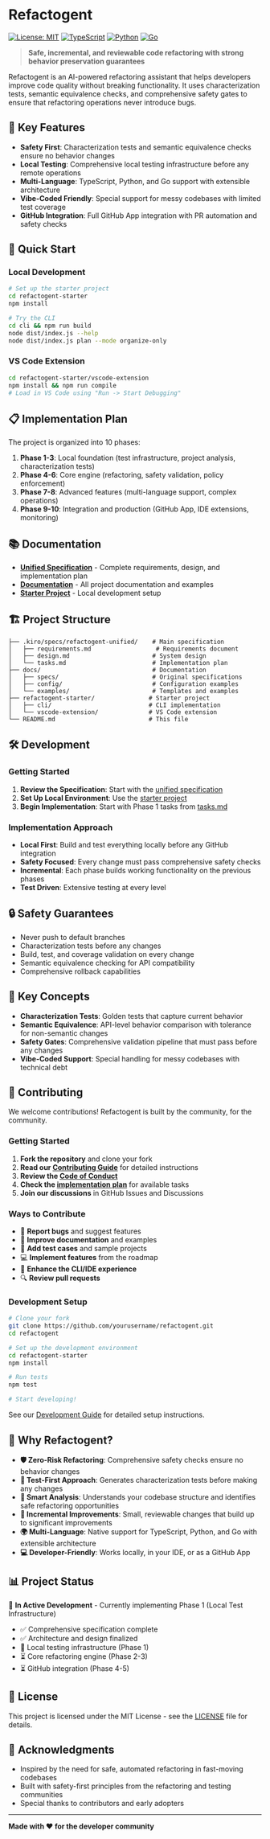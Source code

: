 # Refactogent

[![License: MIT](https://img.shields.io/badge/License-MIT-yellow.svg)](https://opensource.org/licenses/MIT)
[![TypeScript](https://img.shields.io/badge/TypeScript-007ACC?logo=typescript&logoColor=white)](https://www.typescriptlang.org/)
[![Python](https://img.shields.io/badge/Python-3776AB?logo=python&logoColor=white)](https://www.python.org/)
[![Go](https://img.shields.io/badge/Go-00ADD8?logo=go&logoColor=white)](https://golang.org/)

> **Safe, incremental, and reviewable code refactoring with strong behavior preservation guarantees**

Refactogent is an AI-powered refactoring assistant that helps developers improve code quality without breaking functionality. It uses characterization tests, semantic equivalence checks, and comprehensive safety gates to ensure that refactoring operations never introduce bugs.

## 🎯 Key Features

- **Safety First**: Characterization tests and semantic equivalence checks ensure no behavior changes
- **Local Testing**: Comprehensive local testing infrastructure before any remote operations  
- **Multi-Language**: TypeScript, Python, and Go support with extensible architecture
- **Vibe-Coded Friendly**: Special support for messy codebases with limited test coverage
- **GitHub Integration**: Full GitHub App integration with PR automation and safety checks

## 🚀 Quick Start

### Local Development

```bash
# Set up the starter project
cd refactogent-starter
npm install

# Try the CLI
cd cli && npm run build
node dist/index.js --help
node dist/index.js plan --mode organize-only
```

### VS Code Extension

```bash
cd refactogent-starter/vscode-extension
npm install && npm run compile
# Load in VS Code using "Run -> Start Debugging"
```

## 📋 Implementation Plan

The project is organized into 10 phases:

1. **Phase 1-3**: Local foundation (test infrastructure, project analysis, characterization tests)
2. **Phase 4-6**: Core engine (refactoring, safety validation, policy enforcement)  
3. **Phase 7-8**: Advanced features (multi-language support, complex operations)
4. **Phase 9-10**: Integration and production (GitHub App, IDE extensions, monitoring)

## 📚 Documentation

- **[Unified Specification](.kiro/specs/refactogent-unified/)** - Complete requirements, design, and implementation plan
- **[Documentation](docs/)** - All project documentation and examples
- **[Starter Project](refactogent-starter/)** - Local development setup

## 🏗️ Project Structure

```
├── .kiro/specs/refactogent-unified/    # Main specification
│   ├── requirements.md                  # Requirements document
│   ├── design.md                       # System design
│   └── tasks.md                        # Implementation plan
├── docs/                               # Documentation
│   ├── specs/                          # Original specifications
│   ├── config/                         # Configuration examples
│   └── examples/                       # Templates and examples
├── refactogent-starter/               # Starter project
│   ├── cli/                           # CLI implementation
│   └── vscode-extension/              # VS Code extension
└── README.md                          # This file
```

## 🛠️ Development

### Getting Started

1. **Review the Specification**: Start with the [unified specification](.kiro/specs/refactogent-unified/)
2. **Set Up Local Environment**: Use the [starter project](refactogent-starter/)
3. **Begin Implementation**: Start with Phase 1 tasks from [tasks.md](.kiro/specs/refactogent-unified/tasks.md)

### Implementation Approach

- **Local First**: Build and test everything locally before any GitHub integration
- **Safety Focused**: Every change must pass comprehensive safety checks
- **Incremental**: Each phase builds working functionality on the previous phases
- **Test Driven**: Extensive testing at every level

## 🔒 Safety Guarantees

- Never push to default branches
- Characterization tests before any changes
- Build, test, and coverage validation on every change
- Semantic equivalence checking for API compatibility
- Comprehensive rollback capabilities

## 📖 Key Concepts

- **Characterization Tests**: Golden tests that capture current behavior
- **Semantic Equivalence**: API-level behavior comparison with tolerance for non-semantic changes
- **Safety Gates**: Comprehensive validation pipeline that must pass before any changes
- **Vibe-Coded Support**: Special handling for messy codebases with technical debt

## 🤝 Contributing

We welcome contributions! Refactogent is built by the community, for the community.

### Getting Started

1. **Fork the repository** and clone your fork
2. **Read our [Contributing Guide](CONTRIBUTING.md)** for detailed instructions
3. **Review the [Code of Conduct](CODE_OF_CONDUCT.md)** 
4. **Check the [implementation plan](.kiro/specs/refactogent-unified/tasks.md)** for available tasks
5. **Join our discussions** in GitHub Issues and Discussions

### Ways to Contribute

- 🐛 **Report bugs** and suggest features
- 📝 **Improve documentation** and examples
- 🧪 **Add test cases** and sample projects
- 💻 **Implement features** from the roadmap
- 🎨 **Enhance the CLI/IDE experience**
- 🔍 **Review pull requests**

### Development Setup

```bash
# Clone your fork
git clone https://github.com/yourusername/refactogent.git
cd refactogent

# Set up the development environment
cd refactogent-starter
npm install

# Run tests
npm test

# Start developing!
```

See our [Development Guide](docs/DEVELOPMENT.md) for detailed setup instructions.

## 🌟 Why Refactogent?

- **🛡️ Zero-Risk Refactoring**: Comprehensive safety checks ensure no behavior changes
- **🧪 Test-First Approach**: Generates characterization tests before making any changes
- **🎯 Smart Analysis**: Understands your codebase structure and identifies safe refactoring opportunities
- **🔄 Incremental Improvements**: Small, reviewable changes that build up to significant improvements
- **🌍 Multi-Language**: Native support for TypeScript, Python, and Go with extensible architecture
- **💻 Developer-Friendly**: Works locally, in your IDE, or as a GitHub App

## 📊 Project Status

🚧 **In Active Development** - Currently implementing Phase 1 (Local Test Infrastructure)

- ✅ Comprehensive specification complete
- ✅ Architecture and design finalized  
- 🚧 Local testing infrastructure (Phase 1)
- ⏳ Core refactoring engine (Phase 2-3)
- ⏳ GitHub integration (Phase 4-5)

## 📄 License

This project is licensed under the MIT License - see the [LICENSE](LICENSE) file for details.

## 🙏 Acknowledgments

- Inspired by the need for safe, automated refactoring in fast-moving codebases
- Built with safety-first principles from the refactoring and testing communities
- Special thanks to contributors and early adopters

---

**Made with ❤️ for the developer community**